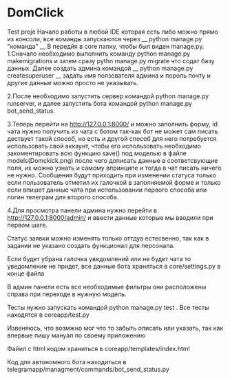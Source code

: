 # DomClick
Test proje
Начало работы в любой IDE которая есть либо можно прямо из консоли, все команды запускаются через __  python manage.py "команда"  __ 
В передйя в core папку, чтобы был виден manage.py.
1.Сначало необходимо выполнить команду python manage.py makemigrations и затем сразу pythn manage.py migrate что содат базу данных.
Далее создать админа командой __ python manage.py createsuperuser __ задать имя ползователя админа и пороль почту и другие данные можно просто не указывать.

2.После необходимо запустить сервер командой python manage.py runserver, и далее запустить бота командой python manage.py bot_send_status.

3.Теперь перейти на http://127.0.0.1:8000/ и можно заполнить форму, id чата нужно получить из чата с ботом так-как бот не может сам писать дествует такой способ, 
но есть и другой способ для него потребуется использовать свой аккаунт, чтобы его использовать необходимо закоментировать всю функцию save() 
под моделью в файле models(Domckick.png) после чего дописать данные в соответсвующие поля, их можно узнать и самому впринципе и тогда в чат писать ничего не нужно. 
Сообщения будут приходить при изменении статуса только если пользователь отметил их галочкой в заполняемой форме и только если впишет данные чата при использовании первого способа 
или логин телеграм для второго способа.

4.Для просмотра панели админа нужно перейти в http://127.0.0.1:8000/admin/ и ввести данные которые мы вводили при первом шаге.

Статус заявки можно изменять только оттдуа естесвенно, так как в задании не указано создать функционал для персонала.

Если будет убрана галочка уведомлений или не будет чата то уведомление не придет, все данные бота храняться в core/settings.py в конце файла

В админ панели есть все необходимые фильтры они расположены справа при переходе в нужную модель.

Тесты нужно запускать командой python manage.py test . Все тесты находятся в coreapp/test.py

Извеняюсь, что возмжно мог что то забыть описать или указать, так как впервые пишу мануал по своему приложению

Файил с html кодом храниться в coreapp/templates/index.html

Код для автономного бота находиться в telegramapp/managment/commands/bot_send_status.py



